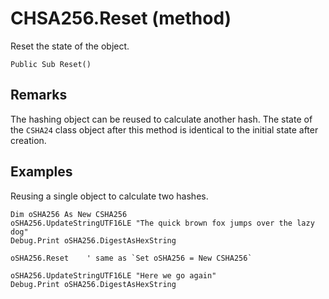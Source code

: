 # CHSA256.Reset (method)

Reset the state of the object.

```VB
Public Sub Reset()
```

## Remarks

The hashing object can be reused to calculate another hash. The state of the `CSHA24` class object after this method is
identical to the initial state after creation.

## Examples

Reusing a single object to calculate two hashes.

```VB
Dim oSHA256 As New CSHA256
oSHA256.UpdateStringUTF16LE "The quick brown fox jumps over the lazy dog"
Debug.Print oSHA256.DigestAsHexString

oSHA256.Reset    ' same as `Set oSHA256 = New CSHA256`

oSHA256.UpdateStringUTF16LE "Here we go again"
Debug.Print oSHA256.DigestAsHexString
```
